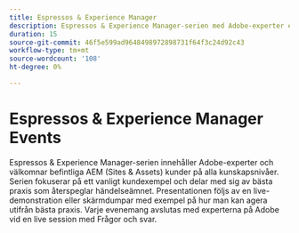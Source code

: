 ```yaml
---
title: Espressos & Experience Manager
description: Espressos & Experience Manager-serien med Adobe-experter erbjuder AEM (Sites & Assets) kunder med alla kunskapsnivåer insikter om vanliga användningsfall, bästa praxis, live-demonstrationer och avslutas med en session på Frågor och svar.
duration: 15
source-git-commit: 46f5e599ad9648498972898731f64f3c24d92c43
workflow-type: tm+mt
source-wordcount: '108'
ht-degree: 0%

---
```


# Espressos &amp; Experience Manager Events

Espressos &amp; Experience Manager-serien innehåller Adobe-experter och välkomnar befintliga AEM (Sites &amp; Assets) kunder på alla kunskapsnivåer. Serien fokuserar på ett vanligt kundexempel och delar med sig av bästa praxis som återspeglar händelseämnet. Presentationen följs av en live-demonstration eller skärmdumpar med exempel på hur man kan agera utifrån bästa praxis. Varje evenemang avslutas med experterna på Adobe vid en live session med Frågor och svar.

<!-- CARDS

* activity-log.md {cta  = Watch event}

-->
